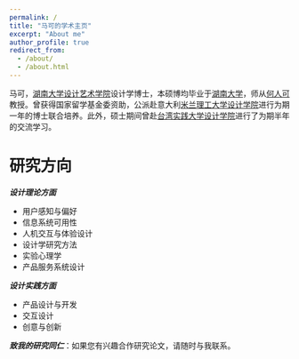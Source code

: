 ```yaml
---
permalink: /
title: "马可的学术主页"
excerpt: "About me"
author_profile: true
redirect_from: 
  - /about/
  - /about.html
---
```



马可，[湖南大学设计艺术学院](http://design.hnu.edu.cn/)设计学博士，本硕博均毕业于[湖南大学](http://www.hnu.edu.cn/)，师从[何人可](http://design.hnu.edu.cn/info/1023/2729.htm)教授。曾获得国家留学基金委资助，公派赴意大利[米兰理工大学设计学院](http://www.dipartimentodesign.polimi.it/en/)进行为期一年的博士联合培养。此外，硕士期间曾赴[台湾实践大学设计学院](http://www.scdesign.usc.edu.tw/)进行了为期半年的交流学习。


研究方向
======

***设计理论方面***

* 用户感知与偏好
* 信息系统可用性
* 人机交互与体验设计
* 设计学研究方法
* 实验心理学
* 产品服务系统设计


***设计实践方面***

* 产品设计与开发
* 交互设计
* 创意与创新


***致我的研究同仁***：如果您有兴趣合作研究论文，请随时与我联系。

